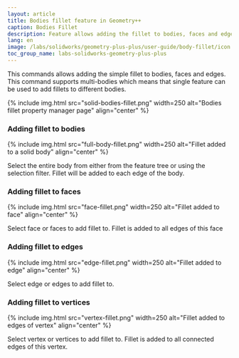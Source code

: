 ```yaml
---
layout: article
title: Bodies fillet feature in Geometry++
caption: Bodies Fillet
description: Feature allows adding the fillet to bodies, faces and edges and supports multi-bodies in SOLIDWORKS model
lang: en
image: /labs/solidworks/geometry-plus-plus/user-guide/body-fillet/icon.png
toc_group_name: labs-solidworks-geometry-plus-plus
---
```

This commands allows adding the simple fillet to bodies, faces and edges. This command supports multi-bodies which means that single feature can be used to add fillets to different bodies.

{% include img.html src="solid-bodies-fillet.png" width=250 alt="Bodies fillet property manager page" align="center" %}

### Adding fillet to bodies

{% include img.html src="full-body-fillet.png" width=250 alt="Fillet added to a solid body" align="center" %}

Select the entire body from either from the feature tree or using the selection filter. Fillet will be added to each edge of the body.

### Adding fillet to faces

{% include img.html src="face-fillet.png" width=250 alt="Fillet added to face" align="center" %}

Select face or faces to add fillet to. Fillet is added to all edges of this face

### Adding fillet to edges

{% include img.html src="edge-fillet.png" width=250 alt="Fillet added to edge" align="center" %}

Select edge or edges to add fillet to.

### Adding fillet to vertices

{% include img.html src="vertex-fillet.png" width=250 alt="Fillet added to edges of vertex" align="center" %}

Select vertex or vertices to add fillet to. Fillet is added to all connected edges of this vertex.
